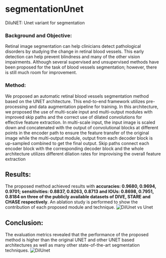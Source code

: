 # segmentationUnet
DiluNET: Unet variant for segmentation

### Background and Objective:
 Retinal image segmentation can help clinicians detect pathological disorders by studying the change in retinal blood vessels.
 This early detection can help prevent blindness and many of the other vision impairments.
 Although several supervised and unsupervised methods have been proposed for the task of blood vessels segmentation; however, there is still much room for improvement. 

### Method:
 We proposed an automatic retinal blood vessels segmentation method based on the UNET architecture.
 This end-to-end framework utilizes pre-processing and data augmentation pipeline for training. 
 In this architecture, we proposed the use of multi-scale input and multi-output modules with improved skip paths and the correct use of dilated convolutions for effective feature extraction. 
 In multi-scale input, the input image is scaled down and concatenated with the output of convolutional blocks at different points in the encoder path to ensure the feature transfer of the original image while the multi-output module, output from each decoder block is up-sampled combined to get the final output.
 Skip paths connect each encoder block with the corresponding decoder block and the whole architecture utilizes different dilation rates for improvising the overall feature extraction  
## Results:
 The proposed method achieved results with **accuracies: 0.9680, 0.9694, 0.9701; sensitivities: 0.8837, 0.8263, 0.8713 and IOUs: 0.8698, 0.7951, 0.8184 on three of the publicly available datasets of DIVE, STARE and CHASE respectively**.
 An ablation study is performed to show the contribution of each proposed module and technique.
 ![DilUnet vs Unet](https://github.com/snawarhussain/segmentationUnet/blob/master/Screenshot%202021-09-25%20145758.png)
 
 
## Conclusion:
 The evaluation metrics revealed that the performance of the proposed method is higher than the original UNET and other UNET based architectures as well as many other state-of-the-art segmentation techniques.
 ![DilUnet](https://github.com/snawarhussain/segmentationUnet/blob/master/Screenshot%202021-09-25%20145832.png)

